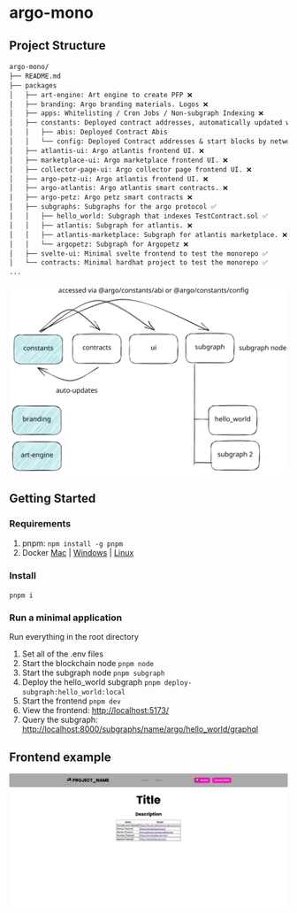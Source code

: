 # argo-mono

## Project Structure

```txt
argo-mono/
├── README.md
├── packages
│   ├── art-engine: Art engine to create PFP ❌
│   ├── branding: Argo branding materials. Logos ❌
│   ├── apps: Whitelisting / Cron Jobs / Non-subgraph Indexing ❌
│   ├── constants: Deployed contract addresses, automatically updated when contracts are deployed ✅
│   │   ├── abis: Deployed Contract Abis
│   │   └── config: Deployed Contract addresses & start blocks by networks
│   ├── atlantis-ui: Argo atlantis frontend UI. ❌
│   ├── marketplace-ui: Argo marketplace frontend UI. ❌
│   ├── collector-page-ui: Argo collector page frontend UI. ❌
│   ├── argo-petz-ui: Argo atlantis frontend UI. ❌
│   ├── argo-atlantis: Argo atlantis smart contracts. ❌
│   ├── argo-petz: Argo petz smart contracts ❌
│   ├── subgraphs: Subgraphs for the argo protocol ✅
│   │   ├── hello_world: Subgraph that indexes TestContract.sol ✅
│   │   ├── atlantis: Subgraph for atlantis. ❌
│   │   ├── atlantis-marketplace: Subgraph for atlantis marketplace. ❌
│   │   └── argopetz: Subgraph for Argopetz ❌
│   ├── svelte-ui: Minimal svelte frontend to test the monorepo ✅
│   └── contracts: Minimal hardhat project to test the monorepo ✅
...
```

![diagram](./docs/structure.excalidraw.svg)

## Getting Started

### Requirements

1. pnpm: `npm install -g pnpm`
2. Docker [Mac](https://docs.docker.com/desktop/install/mac-install/) | [Windows](https://docs.docker.com/desktop/install/windows-install/) | [Linux](https://docs.docker.com/desktop/install/linux-install/)

### Install

`pnpm i`

### Run a minimal application

Run everything in the root directory

1. Set all of the .env files
2. Start the blockchain node `pnpm node`
3. Start the subgraph node `pnpm subgraph`
4. Deploy the hello_world subgraph `pnpm deploy-subgraph:hello_world:local`
5. Start the frontend `pnpm dev`
6. View the frontend: <http://localhost:5173/>
7. Query the subgraph: [http://localhost:8000/subgraphs/name/argo/hello_world/graphql](http://localhost:8000/subgraphs/name/argo/hello_world/graphql?query=query+User+%7B%0A++users+%7B%0A++++id%0A++++balance%0A++++deposits+%7B%0A++++++id%0A++++++amount%0A++++%7D%0A++++withdrawals+%7B%0A++++++id%0A++++++amount%0A++++%7D%0A++%7D%0A%7D)

## Frontend example

![Demo](docs/frontend-demo.gif)
